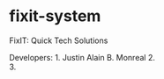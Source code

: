 # fixit-system
FixIT: Quick Tech Solutions

Developers: 
    1. Justin Alain B. Monreal
    2.  
    3. 